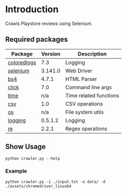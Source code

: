 # Introduction

Crawls Playstore reviews using Selenium.

## Required packages

Package | Version | Description
---- | ----|-------
[coloredlogs](https://pypi.org/project/coloredlogs/)|7.3| Logging
[selenium](https://pypi.org/project/selenium/) |3.141.0| Web Driver 
[bs4](https://pypi.org/project/beautifulsoup4/) |4.7.1| HTML Parser 
[click](https://pypi.org/project/click/) |7.0| Command line args
[time](https://docs.python.org/2/library/time.html) |n/a| Time related functions
[csv](https://docs.python.org/2/library/csv.html) |1.0| CSV operations
[os](https://docs.python.org/2/library/os.html) |n/a| File system utils 
[logging](https://docs.python.org/2/library/logging.html) | 0.5.1.2 | Logging
[re](https://expressjs.com/) |2.2.1| Regex operations

## Show Usage 
```
python crawler.py --help
```

### Example
```
python crawler.py -i ./input.txt -o data/ -d ./assets/chromedriver_linux64
```
